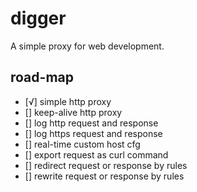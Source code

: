 # digger

A simple proxy for web development.

## road-map
- [√] simple http proxy
- [] keep-alive http proxy
- [] log http request and response
- [] log https request and response
- [] real-time custom host cfg
- [] export request as curl command
- [] redirect request or response by rules
- [] rewrite request or response by rules
